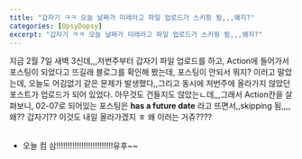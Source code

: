 ```yaml
---
title: "갑자기 ㅋㅋ 오늘 날짜가 미래라고 파일 업로드가 스키핑 됨,,,왜지?"
categories: [OpsyDopsy]
excerpt: "갑자기 ㅋㅋ 오늘 날짜가 미래라고 파일 업로드가 스키핑 됨,,,왜지?"
---
```


지금 2월 7일 새벽 3신데,,,저번주부터 갑자기 파일 업로드를 하고, Action에 들어가서 포스팅이 되었다고 뜨길래 블로그를 확인해 봤는데, 포스팅이 안되서 뭐지? 이러고 말았는데, 오늘도 어김없기 같은 문제가 발생했다,,그리고 동시에 저번주에 올라가지 않았던 포스트가 업로드가 되어 있었다. 아무것도 건들지도 않았는ㄴ데,,,그래서 Action칸을 살펴보니, 02-07로 되어있는 포스팅은 **has a future date** 라고 뜨면서,,skipping 됨,,,,왜?? 갑자기?? 이것도 내일 올라가겠지 ㅎ 왜 이러는 거쥬????
<br><br>
+ 오늘 컴 삼!!!!!!!!!!!!!!!!!!!!!!!!!유후~~
